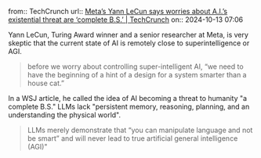 from:: TechCrunch
url:: [Meta’s Yann LeCun says worries about A.I.’s existential threat are ‘complete B.S.’ | TechCrunch](https://techcrunch.com/2024/10/12/metas-yann-lecun-says-worries-about-a-i-s-existential-threat-are-complete-b-s/)
on:: 2024-10-13 07:06

Yann LeCun, Turing Award winner and a senior researcher at Meta, is very skeptic that the current state of AI is remotely close to superintelligence or AGI. 

>before we worry about controlling super-intelligent AI, “we need to have the beginning of a hint of a design for a system smarter than a house cat.”

In a WSJ article, he called the idea of AI becoming a threat to humanity "a complete B.S." LLMs lack "persistent memory, reasoning, planning, and an understanding the physical world". 

> LLMs merely demonstrate that “you can manipulate language and not be smart” and will never lead to true artificial general intelligence (AGI)"
